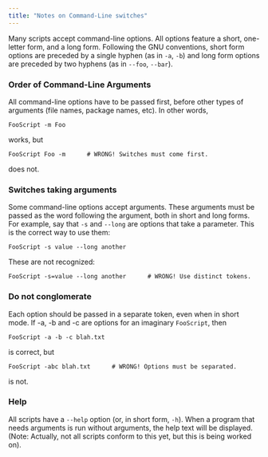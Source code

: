 ```yaml
---
title: "Notes on Command-Line switches"
---
```


Many scripts accept command-line options. All options feature a short,
one-letter form, and a long form. Following the GNU conventions, short form
options are preceded by a single hyphen (as in `-a`, `-b`) and long form options
are preceded by two hyphens (as in `--foo`, `--bar`).

### Order of Command-Line Arguments

All command-line options have to be passed first, before other types of
arguments (file names, package names, etc). In other words,

```fish
FooScript -m Foo
```

works, but

```fish
FooScript Foo -m      # WRONG! Switches must come first.
```

does not.

### Switches taking arguments

Some command-line options accept arguments. These arguments must be passed as
the word following the argument, both in short and long forms. For example, say
that `-s` and `--long` are options that take a parameter. This is the correct
way to use them:

```fish
FooScript -s value --long another
```

These are not recognized:

```fish
FooScript -s=value --long another      # WRONG! Use distinct tokens.
```

### Do not conglomerate

Each option should be passed in a separate token, even when in short mode. If
-a, -b and -c are options for an imaginary `FooScript`, then

```fish
FooScript -a -b -c blah.txt
```

is correct, but

```fish
FooScript -abc blah.txt      # WRONG! Options must be separated.
```

is not.

### Help

All scripts have a `--help` option (or, in short form, `-h`). When a program
that needs arguments is run without arguments, the help text will be displayed.
(Note: Actually, not all scripts conform to this yet, but this is being worked
on).
